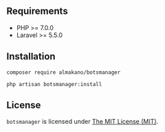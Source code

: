 Requirements
------------
 - PHP >= 7.0.0
 - Laravel >= 5.5.0

Installation
------------

```
composer require almakano/botsmanager
```

```
php artisan botsmanager:install
```

License
------------
`botsmanager` is licensed under [The MIT License (MIT)](LICENSE).
